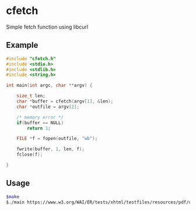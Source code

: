 # cfetch
Simple fetch function using libcurl

## Example
```c
#include "cfetch.h"
#include <stdio.h>
#include <stdlib.h>
#include <string.h>

int main(int argc, char **argv) {

    size_t len;
    char *buffer = cfetch(argv[1], &len);
    char *outfile = argv[2];

    /* memory error */
    if(buffer == NULL)
        return 1;

    FILE *f = fopen(outfile, "wb");

    fwrite(buffer, 1, len, f);
    fclose(f);

}
```

## Usage
```bash
$make
$./main https://www.w3.org/WAI/ER/tests/xhtml/testfiles/resources/pdf/dummy.pdf teste.pdf
```
